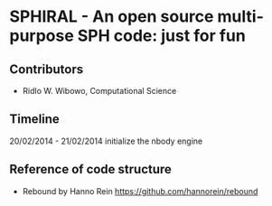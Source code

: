 SPHIRAL - An open source multi-purpose SPH code: just for fun
=============================================================

Contributors
------------
* Ridlo W. Wibowo, Computational Science



Timeline
--------
20/02/2014 - 21/02/2014 initialize the nbody engine



Reference of code structure 
---------------------------
* Rebound by Hanno Rein https://github.com/hannorein/rebound
